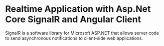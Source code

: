 # Realtime Application with Asp.Net Core SignalR and Angular Client

SignalR is a software library for Microsoft ASP.NET that allows server code to send asynchronous notifications to client-side web applications.
